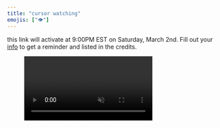 ```yaml
---
title: "cursor watching"
emojis: ["👁️"]
---
```


<!-- <script>
    // good try if you found this :) this will be updated on Saturday
    const url = "";
    window.location.replace(url)
</script> -->

this link will activate at 9:00PM EST on Saturday, March 2nd. Fill out your <a href="https://forms.gle/pWn6mU3Kct5681KS6">info</a> to get a reminder and listed in the credits.

<figure><video src="/projects/images/cursor-watching-teaser.webm" muted controls autoplay loop/></figure>

<br/>
<br/>
<div id="time" style="font-size: 3em; font-weight: bold; display: flex; justify-content: center;"></div>
<br/>
<br/>
<br/>
<br/>


<script>
    const targetDate = new Date("March 2, 2024 21:00:00 EST");
    const time = document.getElementById("time");
    const updateCountdown = () => {
        const now = new Date();
        const timeLeft = targetDate - now;
        const days = Math.floor(timeLeft / (1000 * 60 * 60 * 24));
        const hours = days * 24 + Math.floor((timeLeft % (1000 * 60 * 60 * 24)) / (1000 * 60 * 60));
        const minutes = Math.floor((timeLeft % (1000 * 60 * 60)) / (1000 * 60));
        const seconds = Math.floor((timeLeft % (1000 * 60)) / 1000);
        time.innerText = `${padLeft(hours, '0', 2)}:${padLeft(minutes, '0', 2)}:${padLeft(seconds, '0', 2)}`;
    };
    function padLeft(strInp, pad, num) {
        let str = strInp.toString();
        while (str.length < num) {
            str = pad + str;
        }
        return str;
    }
    updateCountdown();
    setInterval(updateCountdown, 1000);
</script>
